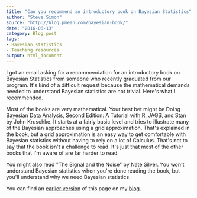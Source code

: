```yaml
---
title: "Can you recommend an introductory book on Bayesian Statistics"
author: "Steve Simon"
source: "http://blog.pmean.com/bayesian-book/"
date: "2016-06-13"
category: Blog post
tags:
- Bayesian statistics
- Teaching resources
output: html_document
---
```


I got an email asking for a recommendation for an introductory book on Bayesian Statistics from someone who recently graduated from our program. It's kind of a difficult request because the mathematical demands needed to understand Bayesian statistics are not trivial. Here's what I recommended.

<!---More--->

Most of the books are very mathematical. Your best bet might be Doing Bayesian Data Analysis, Second Edition: A Tutorial with R, JAGS, and Stan by John Kruschke. It starts at a fairly basic level and tries to illustrate many of the Bayesian approaches using a grid approximation. That's explained in the book, but a grid approximation is an easy way to get comfortable with Bayesian statistics without having to rely on a lot of Calculus. That's not to say that the book isn't a challenge to read. It's just that most of the other books that I'm aware of are far harder to read.

You might also read "The Signal and the Noise" by Nate Silver. You won't understand Bayesian statistics when you're done reading the book, but you'll understand why we need Bayesian statistics.

You can find an [earlier version][sim1] of this page on my [blog][sim2].

[sim1]: http://blog.pmean.com/bayesian-book/
[sim2]: http://blog.pmean.com
